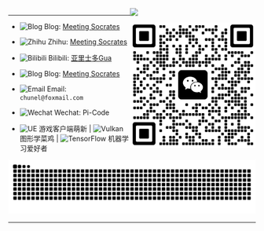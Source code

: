 <img align="right"  width="256px" src="https://profile-counter.glitch.me/michaelchern/count.svg"/>

----

<img align="right" src="https://github.com/michaelchern/michaelchern/blob/main/20250621125320.webp" width="256px">

- <img src="https://simpleicons.org/icons/blogger.svg" width="16" height="16" alt="Blog"> Blog: [Meeting Socrates](https://michaelchern.github.io/)
- <img src="https://simpleicons.org/icons/zhihu.svg" width="16" height="16" alt="Zhihu"> Zhihu: [Meeting Socrates](https://www.zhihu.com/people/meet-3-14)
- <img src="https://simpleicons.org/icons/bilibili.svg" width="16" height="16" alt="Bilibili"> Bilibili: [亚里士多Gua](https://space.bilibili.com/207318305)
- <img src="https://simpleicons.org/icons/blogger.svg" width="16" height="16" alt="Blog"> Blog: [Meeting Socrates](https://michaelchern.github.io/)
- <img src="https://simpleicons.org/icons/gmail.svg" width="16" height="16" alt="Email"> Email: `chunel@foxmail.com`
- <img src="https://simpleicons.org/icons/wechat.svg" width="16" height="16" alt="Wechat"> Wechat: Pi-Code

- <img src="https://simpleicons.org/icons/unrealengine.svg" width="16" height="16" alt="UE"> 游戏客户端萌新 | <img src="https://simpleicons.org/icons/vulkan.svg" width="16" height="16" alt="Vulkan"> 图形学菜鸡 | <img src="https://simpleicons.org/icons/tensorflow.svg" width="16" height="16" alt="TensorFlow"> 机器学习爱好者



<picture>
  <source media="(prefers-color-scheme: dark)" srcset="https://raw.githubusercontent.com/michaelchern/michaelchern/output/github-contribution-grid-snake-dark.svg">
  <source media="(prefers-color-scheme: light)" srcset="https://raw.githubusercontent.com/michaelchern/michaelchern/output/github-contribution-grid-snake.svg">
  <img alt="github contribution grid snake animation" src="https://raw.githubusercontent.com/michaelchern/michaelchern/output/github-contribution-grid-snake.svg">
</picture>

----